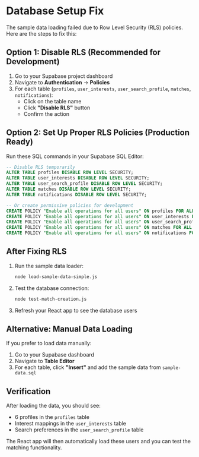 # Database Setup Fix

The sample data loading failed due to Row Level Security (RLS) policies. Here are the steps to fix this:

## Option 1: Disable RLS (Recommended for Development)

1. Go to your Supabase project dashboard
2. Navigate to **Authentication** → **Policies**
3. For each table (`profiles`, `user_interests`, `user_search_profile`, `matches`, `notifications`):
   - Click on the table name
   - Click **"Disable RLS"** button
   - Confirm the action

## Option 2: Set Up Proper RLS Policies (Production Ready)

Run these SQL commands in your Supabase SQL Editor:

```sql
-- Disable RLS temporarily
ALTER TABLE profiles DISABLE ROW LEVEL SECURITY;
ALTER TABLE user_interests DISABLE ROW LEVEL SECURITY;
ALTER TABLE user_search_profile DISABLE ROW LEVEL SECURITY;
ALTER TABLE matches DISABLE ROW LEVEL SECURITY;
ALTER TABLE notifications DISABLE ROW LEVEL SECURITY;

-- Or create permissive policies for development
CREATE POLICY "Enable all operations for all users" ON profiles FOR ALL USING (true);
CREATE POLICY "Enable all operations for all users" ON user_interests FOR ALL USING (true);
CREATE POLICY "Enable all operations for all users" ON user_search_profile FOR ALL USING (true);
CREATE POLICY "Enable all operations for all users" ON matches FOR ALL USING (true);
CREATE POLICY "Enable all operations for all users" ON notifications FOR ALL USING (true);
```

## After Fixing RLS

1. Run the sample data loader:
   ```bash
   node load-sample-data-simple.js
   ```

2. Test the database connection:
   ```bash
   node test-match-creation.js
   ```

3. Refresh your React app to see the database users

## Alternative: Manual Data Loading

If you prefer to load data manually:

1. Go to your Supabase dashboard
2. Navigate to **Table Editor**
3. For each table, click **"Insert"** and add the sample data from `sample-data.sql`

## Verification

After loading the data, you should see:
- 6 profiles in the `profiles` table
- Interest mappings in the `user_interests` table
- Search preferences in the `user_search_profile` table

The React app will then automatically load these users and you can test the matching functionality.
